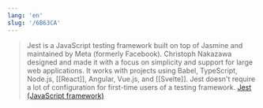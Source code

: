```yaml
---
lang: 'en'
slug: '/6B63CA'
---
```


> Jest is a JavaScript testing framework built on top of Jasmine and maintained by Meta (formerly Facebook). Christoph Nakazawa designed and made it with a focus on simplicity and support for large web applications. It works with projects using Babel, TypeScript, Node.js, [[React]], Angular, Vue.js, and [[Svelte]]. Jest doesn't require a lot of configuration for first-time users of a testing framework. [Jest (JavaScript framework)](<https://en.wikipedia.org/wiki/Jest_(JavaScript_framework)>)
